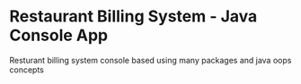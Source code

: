 # Restaurant Billing System - Java Console App
Resturant billing system console based using many packages and java oops concepts
